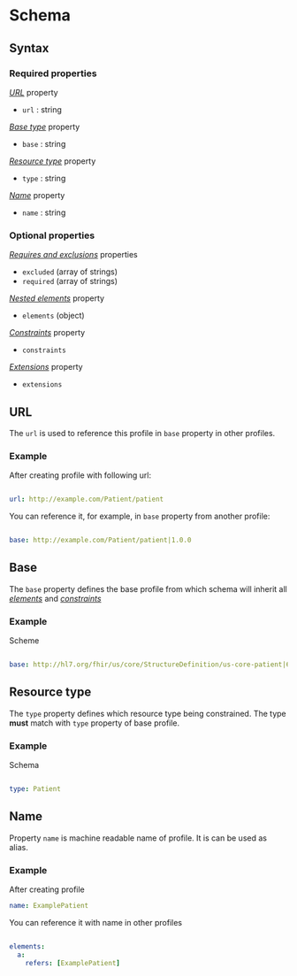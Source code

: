 # Schema

## Syntax

### Required properties

*[URL](#url)* property

- `url` : string

*[Base type](#base-type)* property

- `base` : string

*[Resource type](#base-type)* property

- `type` : string

*[Name](#name)* property

- `name` : string

### Optional properties

*[Requires and exclusions](element.md#requires-and-exclusions)* properties

- `excluded` (array of strings)
- `required` (array of strings)

*[Nested elements](element.md#subelement)* property

- `elements` (object)

*[Constraints](/reference/constraint.md)* property

- `constraints`

*[Extensions](#extensions)* property

- `extensions`

## URL

The `url` is used to reference this profile in `base` property in other profiles.

### Example

After creating profile with following url:

```yaml

url: http://example.com/Patient/patient

```

You can reference it, for example, in `base` property from another profile:

```yaml

base: http://example.com/Patient/patient|1.0.0

```

## Base

The `base` property defines the base profile from which schema will
inherit all *[elements](element.md#subelement)* and *[constraints](/reference/constraint.md)*

### Example

Scheme

```yaml

base: http://hl7.org/fhir/us/core/StructureDefinition/us-core-patient|6.1.0

```

## Resource type

The `type` property defines which resource type being constrained.
The type **must** match with `type` property of base profile.

### Example

Schema

```yaml

type: Patient

```

## Name

Property `name` is machine readable name of profile. It is can be used as alias.

### Example

After creating profile

```yaml
name: ExamplePatient
```

You can reference it with name in other profiles

```yaml

elements:
  a:
    refers: [ExamplePatient]

```
